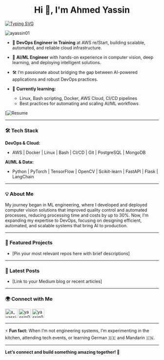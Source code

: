 <h1 align="center">Hi 👋, I'm Ahmed Yassin</h1>

[![Typing SVG](https://readme-typing-svg.demolab.com/?lines=DevOps+Engineer+in+Training;AI/ML+Background;Bridging+AI+and+Cloud+Infrastructure;Let's+connect!&font=VT323&size=24&color=36BCF7&center=true&width=600)](https://git.io/typing-svg)

<p align="left">
  <img src="https://komarev.com/ghpvc/?username=ayassin01&label=Profile%20views&color=0e75b6&style=flat" alt="ayassin01" />
</p>

- 🚀 **DevOps Engineer in Training** at AWS re/Start, building scalable, automated, and reliable cloud infrastructure.
- 🤖 **AI/ML Engineer** with hands-on experience in computer vision, deep learning, and deploying intelligent solutions.
- 🛠️ I’m passionate about bridging the gap between AI-powered applications and robust DevOps practices.

- 🌱 **Currently learning:**  
  - Linux, Bash scripting, Docker, AWS Cloud, CI/CD pipelines  
  - Best practices for automating and scaling AI/ML workflows

[![Resume](https://www.self.so/yassin01)

---

### 🛠️ **Tech Stack**

**DevOps & Cloud:**  
- AWS | Docker | Linux | Bash | CI/CD | Git | PostgreSQL | MongoDB

**AI/ML & Data:**  
- Python | PyTorch | TensorFlow | OpenCV | Scikit-learn | FastAPI | Flask | LangChain

---

### 💡 **About Me**

My journey began in ML engineering, where I developed and deployed computer vision solutions that improved quality control and automated processes, reducing processing time and costs by up to 30%. Now, I’m expanding my expertise to DevOps, focusing on designing efficient, automated, and scalable systems that bring AI to production.

---

### 📌 **Featured Projects**
- [Pin your most relevant repos here with brief descriptions]

---

### 📝 **Latest Posts**
- [Link to your Medium blog or recent articles]

---

### 🌍 **Connect with Me**
<p align="left">
  <a href="https://twitter.com/a_yassin01" target="blank"><img src="https://raw.githubusercontent.com/rahuldkjain/github-profile-readme-generator/master/src/images/icons/Social/twitter.svg" alt="a_yassin01" height="30" width="40" /></a>
  <a href="https://linkedin.com/in/yassin01" target="blank"><img src="https://raw.githubusercontent.com/rahuldkjain/github-profile-readme-generator/master/src/images/icons/Social/linked-in-alt.svg" alt="yassin01" height="30" width="40" /></a>
  <a href="https://yassin01.medium.com/" target="blank"><img src="https://raw.githubusercontent.com/rahuldkjain/github-profile-readme-generator/master/src/images/icons/Social/medium.svg" alt="yassin01" height="30" width="40" /></a>
</p>

---

⚡ **Fun fact:** When I’m not engineering systems, I’m experimenting in the kitchen, attending tech events, or learning German 🇩🇪 and Mandarin 🇨🇳.

---

**Let’s connect and build something amazing together! 🚀**
